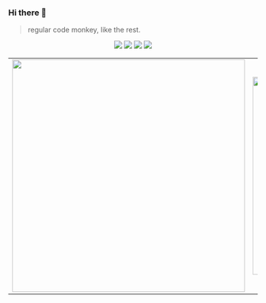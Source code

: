### Hi there 👋
> regular code monkey, like the rest.

<p align="center">
<img src="https://img.shields.io/badge/linux-%23007ACC.svg?&style=for-the-badge&logo=linux&color=FCC624&logoColor=black"/>
<img src="https://img.shields.io/badge/c++-%2300599C.svg?style=for-the-badge&logo=c%2B%2B&logoColor=white"/>
<img src="https://img.shields.io/badge/shell_script-%23121011.svg?style=for-the-badge&logo=gnu-bash&logoColor=white"/>
<img src="https://img.shields.io/badge/python-3670A0?style=for-the-badge&logo=python&logoColor=ffdd54"/>

<table><tr>
<td><img src=https://github-readme-stats.vercel.app/api?username=nevermore23274&count_private=true&show_icons=true&theme=chartreuse-dark border=0 width="470"></td>
<td><img src="https://github-readme-stats.vercel.app/api/top-langs/?username=nevermore23274&layout=compact&hide=Jupyter%20Notebook&theme=chartreuse-dark" border=0 width="400"></td>
</tr></table>
</p>

<!--
**nevermore23274/nevermore23274** is a ✨ _special_ ✨ repository because its `README.md` (this file) appears on your GitHub profile.

Here are some ideas to get you started:

- 🔭 I’m currently working on ...
- 🌱 I’m currently learning ...
- 👯 I’m looking to collaborate on ...
- 🤔 I’m looking for help with ...
- 💬 Ask me about ...
- 📫 How to reach me: ...
- 😄 Pronouns: ...
- ⚡ Fun fact: ...
-->
